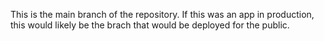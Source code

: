 This is the main branch of the repository. If this was an app in production, this would likely be the brach that would be
deployed for the public.
